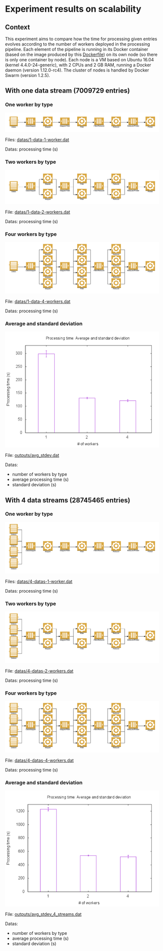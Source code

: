 # Experiment results on scalability

## Context

This experiment aims to compare how the time for processing given entries evolves according to the number of workers deployed in the processing pipeline.
Each element of the pipeline is running in its Docker container (based on the image produced by this [Dockerfile](../../../docker-image/Dockerfile)) on its own node (so there is only one container by node).
Each node is a VM based on Ubuntu 16.04 (kernel 4.4.0-24-generic), with 2 CPUs and 2 GB RAM, running a Docker daemon (version 1.12.0-rc4).
The cluster of nodes is handled by Docker Swarm (version 1.2.5).


## With one data stream (7009729 entries)

### One worker by type

![schema](images/1_worker_by_type.png)

Files: [datas/1-data-1-worker.dat](datas/1-data-1-worker.dat)

Datas: processing time (s)

### Two workers by type

![schema](images/2_workers_by_type.png)

File: [datas/1-data-2-workers.dat](datas/1-data-2-workers.dat)

Datas: processing time (s)

### Four workers by type

![schema](images/4_workers_by_type.png)

File: [datas/1-data-4-workers.dat](datas/1-data-4-workers.dat)

Datas: processing time (s)

### Average and standard deviation

![schema](outputs/avg_stdev.png)

File: [outputs/avg_stdev.dat](outputs/avg_stdev.dat)

Datas:
* number of workers by type
* average processing time (s)
* standard deviation (s)


## With 4 data streams (28745465 entries)

### One worker by type

![schema](images/4_datas_1_worker_by_type.png)

Files: [datas/4-datas-1-worker.dat](datas/4-datas-1-worker.dat)

Datas: processing time (s)

### Two workers by type

![schema](images/4_datas_2_workers_by_type.png)

File: [datas/4-datas-2-workers.dat](datas/4-datas-2-workers.dat)

Datas: processing time (s)

### Four workers by type

![schema](images/4_datas_4_workers_by_type.png)

File: [datas/4-datas-4-workers.dat](datas/4-datas-4-workers.dat)

Datas: processing time (s)

### Average and standard deviation

![schema](outputs/avg_stdev_4_streams.png)

File: [outputs/avg_stdev_4_streams.dat](outputs/aavg_stdev_4_streams.dat)

Datas:
* number of workers by type
* average processing time (s)
* standard deviation (s)
